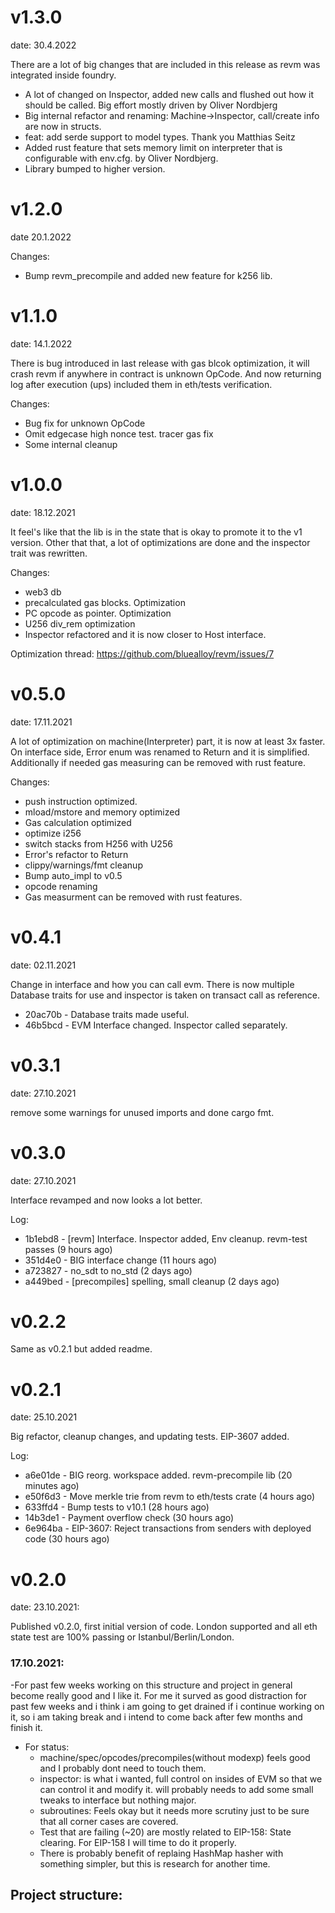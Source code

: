 # v1.3.0
date: 30.4.2022

There are a lot of big changes that are included in this release as revm was integrated inside foundry.

* A lot of changed on Inspector, added new calls and flushed out how it should be called. Big effort mostly driven by Oliver Nordbjerg
* Big internal refactor and renaming: Machine->Inspector, call/create info are now in structs.
* feat: add serde support to model types. Thank you Matthias Seitz
* Added rust feature that sets memory limit on interpreter that is configurable with env.cfg. by Oliver Nordbjerg.
* Library bumped to higher version.

# v1.2.0
date 20.1.2022

Changes:
* Bump revm_precompile and added new feature for k256 lib.

# v1.1.0
date: 14.1.2022

There is bug introduced in last release with gas blcok optimization, it will crash revm if anywhere in contract is unknown OpCode. And now returning log after execution (ups) included them in eth/tests verification.

Changes:
* Bug fix for unknown OpCode
* Omit edgecase high nonce test. tracer gas fix 
* Some internal cleanup

# v1.0.0
date: 18.12.2021

It feel's like that the lib is in the state that is okay to promote it to the v1 version. Other that that, a lot of optimizations are done and the inspector trait was rewritten.

Changes: 
*  web3 db
*  precalculated gas blocks. Optimization
*  PC opcode as pointer. Optimization
*  U256 div_rem optimization
*  Inspector refactored and it is now closer to Host interface.

Optimization thread: https://github.com/bluealloy/revm/issues/7


# v0.5.0
date: 17.11.2021

A lot of optimization on machine(Interpreter) part, it is now at least 3x faster. On interface side, Error enum was renamed to Return and it is simplified. Additionally if needed gas measuring can be removed with rust feature.

Changes: 
* push instruction optimized.
* mload/mstore and memory optimized
* Gas calculation optimized
* optimize i256
* switch stacks from H256 with U256
* Error's refactor to Return
* clippy/warnings/fmt cleanup
* Bump auto_impl to v0.5
* opcode renaming
* Gas measurment can be removed with rust features.

# v0.4.1
date: 02.11.2021

Change in interface and how you can call evm. There is now multiple Database traits for use and inspector is taken on transact call as reference.

* 20ac70b - Database traits made useful.
* 46b5bcd - EVM Interface changed. Inspector called separately.


# v0.3.1
date: 27.10.2021

remove some warnings for unused imports and done cargo fmt.
# v0.3.0
date: 27.10.2021

Interface revamped and now looks a lot better.

Log:
* 1b1ebd8 - [revm] Interface. Inspector added, Env cleanup. revm-test passes (9 hours ago) <rakita>
* 351d4e0 - BIG interface change (11 hours ago) <rakita>
* a723827 - no_sdt to no_std (2 days ago) <rakita>
* a449bed - [precompiles] spelling, small cleanup (2 days ago) <rakita>


# v0.2.2

Same as v0.2.1 but added readme.
# v0.2.1
date: 25.10.2021

Big refactor, cleanup changes, and updating tests. EIP-3607 added.

Log:
* a6e01de - BIG reorg. workspace added. revm-precompile lib (20 minutes ago) <rakita>
* e50f6d3 - Move merkle trie from revm to eth/tests crate (4 hours ago) <rakita>
* 633ffd4 - Bump tests to v10.1 (28 hours ago) <rakita>
* 14b3de1 - Payment overflow check (30 hours ago) <rakita>
* 6e964ba - EIP-3607: Reject transactions from senders with deployed code (30 hours ago) <rakita>


# v0.2.0
date: 23.10.2021:

Published v0.2.0, first initial version of code. London supported and all eth state test are 100% passing or Istanbul/Berlin/London.


### 17.10.2021:
-For past few weeks working on this structure and project in general become really good and I like it. For me it surved as good distraction for past few weeks and i think i am going to get drained if i continue working on it, so i am taking break and i intend to come back after few months and finish it.
- For status:
    * machine/spec/opcodes/precompiles(without modexp) feels good and I probably dont need to touch them.
    * inspector: is what i wanted, full control on insides of EVM so that we can control it and modify it. will probably needs to add some small tweaks to interface but nothing major.
    * subroutines: Feels okay but it needs more scrutiny just to be sure that all corner cases are covered.
    * Test that are failing (~20) are mostly related to EIP-158: State clearing. For EIP-158 I will time to do it properly.
    * There is probably benefit of replaing HashMap hasher with something simpler, but this is research for another time.
## Project structure: